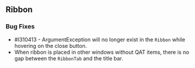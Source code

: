 ## Ribbon

### Bug Fixes

* \#I310413 - ArgumentException will no longer exist in the `Ribbon` while hovering on the close button.
* When ribbon is placed in other windows without QAT items, there is no gap between the `RibbonTab` and the title bar.